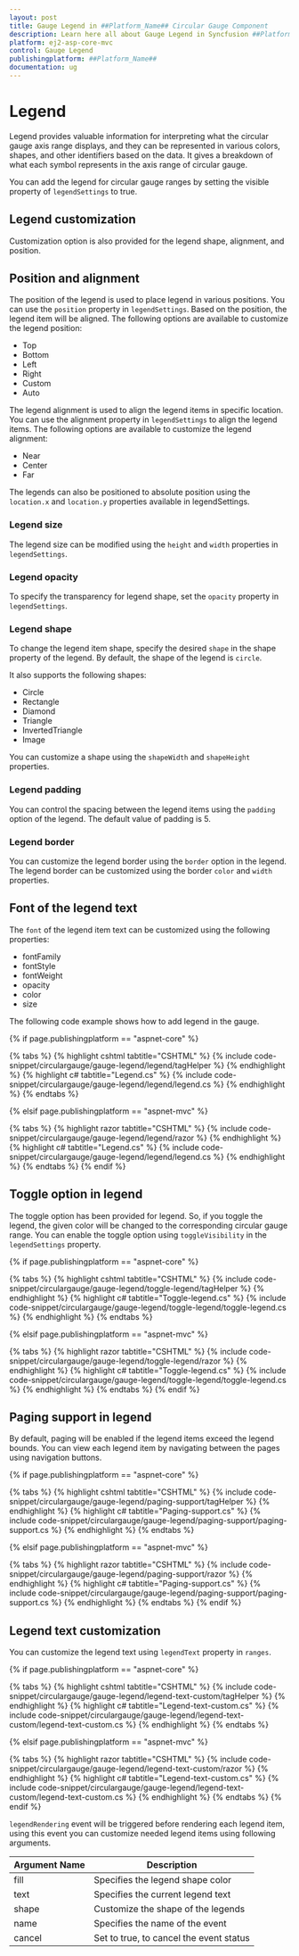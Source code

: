 ```yaml
---
layout: post
title: Gauge Legend in ##Platform_Name## Circular Gauge Component
description: Learn here all about Gauge Legend in Syncfusion ##Platform_Name## Circular Gauge component of Syncfusion Essential JS 2 and more.
platform: ej2-asp-core-mvc
control: Gauge Legend
publishingplatform: ##Platform_Name##
documentation: ug
---
```



# Legend

Legend provides valuable information for interpreting what the circular gauge axis range displays, and they can be represented in various colors, shapes, and other identifiers based on the data. It gives a breakdown of what each symbol represents in the axis range of circular gauge.

You can add the legend for circular gauge ranges by setting the visible property of `legendSettings` to true.

<!-- markdownlint-disable MD036 -->

## Legend customization

Customization option is also provided for the legend shape, alignment, and position.

## Position and alignment

The position of the legend is used to place legend in various positions. You can use the `position` property in `legendSettings`. Based on the position, the legend item will be aligned. The following options are available to customize the legend position:

* Top
* Bottom
* Left
* Right
* Custom
* Auto

The legend alignment is used to align the legend items in specific location. You can use the alignment property in `legendSettings` to align the legend items. The following options are available to customize the legend alignment:

* Near
* Center
* Far

The legends can also be positioned to absolute position using the `location.x` and `location.y` properties available in legendSettings.

### Legend size

The legend size can be modified using the `height` and `width` properties in `legendSettings`.

### Legend opacity

To specify the transparency for legend shape, set the `opacity` property in `legendSettings`.

### Legend shape

To change the legend item shape, specify the desired `shape` in the shape property of the legend. By default, the shape of the legend is `circle`.

It also supports the following shapes:

* Circle
* Rectangle
* Diamond
* Triangle
* InvertedTriangle
* Image

 You can customize a shape using the `shapeWidth` and `shapeHeight` properties.

### Legend padding

You can control the spacing between the legend items using the `padding` option of the legend. The default value of padding is 5.

### Legend border

You can customize the legend border using the `border` option in the legend. The legend border can be customized using the border `color` and `width` properties.

## Font of the legend text

The `font` of the legend item text can be customized using the following properties:

* fontFamily
* fontStyle
* fontWeight
* opacity
* color
* size

The following code example shows how to add legend in the gauge.

{% if page.publishingplatform == "aspnet-core" %}

{% tabs %}
{% highlight cshtml tabtitle="CSHTML" %}
{% include code-snippet/circulargauge/gauge-legend/legend/tagHelper %}
{% endhighlight %}
{% highlight c# tabtitle="Legend.cs" %}
{% include code-snippet/circulargauge/gauge-legend/legend/legend.cs %}
{% endhighlight %}
{% endtabs %}

{% elsif page.publishingplatform == "aspnet-mvc" %}

{% tabs %}
{% highlight razor tabtitle="CSHTML" %}
{% include code-snippet/circulargauge/gauge-legend/legend/razor %}
{% endhighlight %}
{% highlight c# tabtitle="Legend.cs" %}
{% include code-snippet/circulargauge/gauge-legend/legend/legend.cs %}
{% endhighlight %}
{% endtabs %}
{% endif %}


<!-- markdownlint-disable MD036 -->

## Toggle option in legend

The toggle option has been provided for legend. So, if you toggle the legend, the given color will be changed to the corresponding circular gauge range. You can enable the toggle option using `toggleVisibility` in the `legendSettings` property.

{% if page.publishingplatform == "aspnet-core" %}

{% tabs %}
{% highlight cshtml tabtitle="CSHTML" %}
{% include code-snippet/circulargauge/gauge-legend/toggle-legend/tagHelper %}
{% endhighlight %}
{% highlight c# tabtitle="Toggle-legend.cs" %}
{% include code-snippet/circulargauge/gauge-legend/toggle-legend/toggle-legend.cs %}
{% endhighlight %}
{% endtabs %}

{% elsif page.publishingplatform == "aspnet-mvc" %}

{% tabs %}
{% highlight razor tabtitle="CSHTML" %}
{% include code-snippet/circulargauge/gauge-legend/toggle-legend/razor %}
{% endhighlight %}
{% highlight c# tabtitle="Toggle-legend.cs" %}
{% include code-snippet/circulargauge/gauge-legend/toggle-legend/toggle-legend.cs %}
{% endhighlight %}
{% endtabs %}
{% endif %}


<!-- markdownlint-disable MD036 -->

## Paging support in legend

By default, paging will be enabled if the legend items exceed the legend bounds. You can view each legend item by navigating between the pages using navigation buttons.

{% if page.publishingplatform == "aspnet-core" %}

{% tabs %}
{% highlight cshtml tabtitle="CSHTML" %}
{% include code-snippet/circulargauge/gauge-legend/paging-support/tagHelper %}
{% endhighlight %}
{% highlight c# tabtitle="Paging-support.cs" %}
{% include code-snippet/circulargauge/gauge-legend/paging-support/paging-support.cs %}
{% endhighlight %}
{% endtabs %}

{% elsif page.publishingplatform == "aspnet-mvc" %}

{% tabs %}
{% highlight razor tabtitle="CSHTML" %}
{% include code-snippet/circulargauge/gauge-legend/paging-support/razor %}
{% endhighlight %}
{% highlight c# tabtitle="Paging-support.cs" %}
{% include code-snippet/circulargauge/gauge-legend/paging-support/paging-support.cs %}
{% endhighlight %}
{% endtabs %}
{% endif %}


<!-- markdownlint-disable MD036 -->

## Legend text customization

You can customize the legend text using `legendText` property in `ranges`.

{% if page.publishingplatform == "aspnet-core" %}

{% tabs %}
{% highlight cshtml tabtitle="CSHTML" %}
{% include code-snippet/circulargauge/gauge-legend/legend-text-custom/tagHelper %}
{% endhighlight %}
{% highlight c# tabtitle="Legend-text-custom.cs" %}
{% include code-snippet/circulargauge/gauge-legend/legend-text-custom/legend-text-custom.cs %}
{% endhighlight %}
{% endtabs %}

{% elsif page.publishingplatform == "aspnet-mvc" %}

{% tabs %}
{% highlight razor tabtitle="CSHTML" %}
{% include code-snippet/circulargauge/gauge-legend/legend-text-custom/razor %}
{% endhighlight %}
{% highlight c# tabtitle="Legend-text-custom.cs" %}
{% include code-snippet/circulargauge/gauge-legend/legend-text-custom/legend-text-custom.cs %}
{% endhighlight %}
{% endtabs %}
{% endif %}


<!-- markdownlint-disable MD036 -->

`legendRendering` event will be triggered before rendering each legend item, using this event you can customize needed legend items using following arguments.

| **Argument Name** | **Description** |
| --- | --- |
|fill| Specifies the legend shape color |
|text| Specifies the current legend text |
|shape| Customize the shape of the legends |
|name| Specifies the name of the event |
|cancel| Set to true, to cancel the event status |